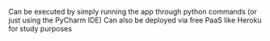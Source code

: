 Can be executed by simply running the app through python commands (or just using the PyCharm IDE)
Can also be deployed via free PaaS like Heroku for study purposes
